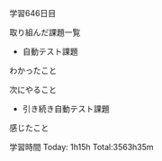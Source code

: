 学習646日目

取り組んだ課題一覧

- 自動テスト課題

わかったこと

次にやること

- 引き続き自動テスト課題

感じたこと

学習時間 Today: 1h15h Total:3563h35m